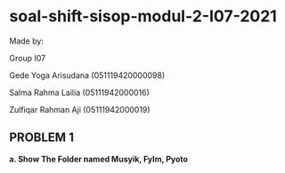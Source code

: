 # soal-shift-sisop-modul-2-I07-2021

Made by:

Group I07

Gede Yoga Arisudana (051119420000098)

Salma Rahma Lailia (05111942000016)

Zulfiqar Rahman Aji (05111942000019)



## PROBLEM 1
**a. Show The Folder named Musyik, Fylm, Pyoto**
